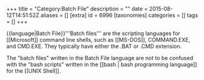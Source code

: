 +++
title = "Category:Batch File"
description = ""
date = 2015-08-12T14:51:52Z
aliases = []
[extra]
id = 6996
[taxonomies]
categories = []
tags = []
+++

{{language|Batch File}}'''Batch files''' are the scripting languages for [[Microsoft]] command line shells, such as [[MS-DOS]], COMMAND.EXE, and CMD.EXE. They typically have either the .BAT or .CMD extension.

The "batch files" written in the Batch File language are not to be confused with the "bash scripts" written in the [[bash | bash programming language]] for the [[UNIX Shell]].
